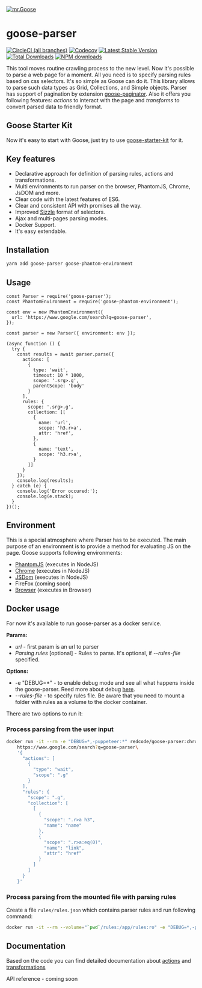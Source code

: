 [![mr.Goose](https://i.imgur.com/e0CPF7C.png)](http://goose.show)

# goose-parser 

[![CircleCI (all branches)](https://img.shields.io/circleci/project/github/redco/goose-parser.svg)](https://circleci.com/gh/redco/goose-parser)
[![Codecov](https://img.shields.io/codecov/c/github/redco/goose-parser.svg)](https://codecov.io/gh/redco/goose-parser)
[![Latest Stable Version](https://img.shields.io/npm/v/goose-parser.svg?style=flat)](https://www.npmjs.com/package/goose-parser)
[![Total Downloads](https://img.shields.io/npm/dt/goose-parser.svg?style=flat)](https://www.npmjs.com/package/goose-parser)
[![NPM downloads](https://badgen.net/npm/dm/goose-parser)](https://npmjs.com/package/goose-parser)

This tool moves routine crawling process to the new level.
Now it's possible to parse a web page for a moment. 
All you need is to specify parsing rules based on css selectors. It's so simple as Goose can do it.
This library allows to parse such data types as Grid, Collections, and Simple objects.
Parser has support of pagination by extension [goose-paginator](https://github.com/redco/goose-paginator).
Also it offers you following features: *actions* to interact with the page and *transforms* to convert parsed data to friendly format.

## Goose Starter Kit
Now it's easy to start with Goose, just try to use [goose-starter-kit](https://github.com/redco/goose-starter-kit) for it.

## Key features
* Declarative approach for definition of parsing rules, actions and transformations.
* Multi environments to run parser on the browser, PhantomJS, Chrome, JsDOM and more.
* Clear code with the latest features of ES6.
* Clear and consistent API with promises all the way.
* Improved [Sizzle](https://sizzlejs.com) format of selectors.
* Ajax and multi-pages parsing modes.
* Docker Support.
* It's easy extendable.

## Installation

```bash
yarn add goose-parser goose-phantom-environment
```

## Usage

```JS
const Parser = require('goose-parser');
const PhantomEnvironment = require('goose-phantom-environment');

const env = new PhantomEnvironment({
  url: 'https://www.google.com/search?q=goose-parser',
});

const parser = new Parser({ environment: env });

(async function () {
  try {
    const results = await parser.parse({
      actions: [
        {
          type: 'wait',
          timeout: 10 * 1000,
          scope: '.srg>.g',
          parentScope: 'body'
        }
      ],
      rules: {
        scope: '.srg>.g',
        collection: [[
          {
            name: 'url',
            scope: 'h3.r>a',
            attr: 'href',
          },
          {
            name: 'text',
            scope: 'h3.r>a',
          }
        ]]
      }
    });
    console.log(results);
  } catch (e) {
    console.log('Error occured:');
    console.log(e.stack);
  }
})();
```

## Environment
This is a special atmosphere where Parser has to be executed. The main purpose of an environment is to provide a method for evaluating JS on the page.
Goose supports following environments:
* [PhantomJS](https://github.com/redco/goose-phantom-environment) (executes in NodeJS)
* [Chrome](https://github.com/redco/goose-chrome-environment) (executes in NodeJS)
* [JSDom](https://github.com/redco/goose-jsdom-environment) (executes in NodeJS)
* FireFox (coming soon)
* [Browser](https://github.com/redco/goose-phantom-environment) (executes in Browser)

## Docker usage

For now it's available to run goose-parser as a docker service.

**Params:**

* *url* - first param is an url to parser
* *Parsing rules* [optional] - Rules to parse. It's optional, if *--rules-file* specified.

**Options:**

* -e "DEBUG=*" - to enable debug mode and see all what happens inside the goose-parser. Reed more about debug [here](https://www.npmjs.com/package/debug).
* *--rules-file* - to specify rules file. Be aware that you need to mount a folder with rules as a volume to the docker container.

There are two options to run it:

### Process parsing from the user input

```bash
docker run -it --rm -e "DEBUG=*,-puppeteer:*" redcode/goose-parser:chrome-1.0.17-parser-0.5.2\
    https://www.google.com/search?q=goose-parser\
    '{
      "actions": [
        {
          "type": "wait",
          "scope": ".g"
        }
      ],
      "rules": {
        "scope": ".g",
        "collection": [
          [
            {
              "scope": ".r>a h3",
              "name": "name"
            },
            {
              "scope": ".r>a:eq(0)",
              "name": "link",
              "attr": "href"
            }
          ]
        ]
      }
    }'
```

### Process parsing from the mounted file with parsing rules

Create a file `rules/rules.json` which contains parser rules and run following command:

```bash
docker run -it --rm --volume="`pwd`/rules:/app/rules:ro" -e "DEBUG=*,-puppeteer:*" redcode/goose-parser:phantom-latest --rules-file="/app/rules/rules.json" 'https://www.google.com/search?q=goose-parser'
```

## Documentation
Based on the code you can find detailed documentation about [actions](https://github.com/redco/goose-parser/tree/master/lib/actions) and [transformations](https://github.com/redco/goose-parser/tree/master/lib/transforms)

API reference - coming soon

